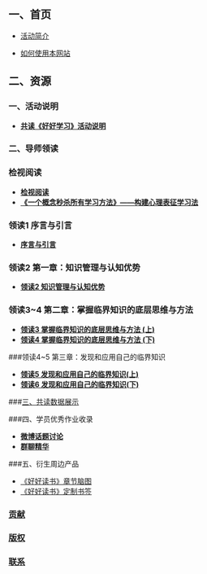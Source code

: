 ## 一、首页
- [活动简介]()

- [如何使用本网站]()

## 二、资源

### 一、活动说明
- [**共读《好好学习》活动说明**](0000-gong-du-huo-dong-shuo-ming.md)

### 二、导师领读

### 检视阅读

- [**检视阅读**](0001-02-03-jian-shi-yue-du.md)
- [**《一个概念秒杀所有学习方法》——构建心理表征学习法**](http://blog.hiddenwangcc.com/archives/3015)


### 领读1 序言与引言
- [**序言与引言**](0002-02-07-xu-yan-he-yin-yan.md)

### 领读2   第一章：知识管理与认知优势
- [**领读2 知识管理与认知优势**](0003-02-09-zhi-shi-guan-li-he-ren-zhi-you-shi.md)

### 领读3~4 第二章：掌握临界知识的底层思维与方法 
- [**领读3 掌握临界知识的底层思维与方法 (上)**](0004-02-11-zhang-wo-lin-jie-zhi-shi-1.md)
- [**领读4 掌握临界知识的底层思维与方法 (下)**](0005-02-15-zhang-wo-lin-jie-zhi-shi-2.md)

###领读4~5 第三章：发现和应用自己的临界知识
- [**领读5 发现和应用自己的临界知识(上)**](0006-02-20-fa-xian-he-ying-yong-lin-jie-1.md)
- [**领读6 发现和应用自己的临界知识(下)**](0007-02-22-fa-xian-he-ying-yong-lin-jie-2.md)

###[三、共读数据展示]()


###四、学员优秀作业收录
- [**微博话题讨论**](weibo-2.21end)
- [**群聊精华**](wechat-2.22end)




###五、衍生周边产品
- [《好好读书》章节脑图]()
- [《好好读书》定制书签]()

### [贡献]() 


### [版权]()


### [联系]()
